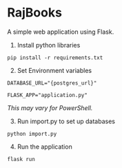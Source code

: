 # RajBooks

A simple web application using Flask.

1. Install python libraries

`pip install -r requirements.txt`

2. Set Environment variables

`DATABASE_URL="{postgres_url}"`

`FLASK_APP="application.py"`

*This may vary for PowerShell.*


3. Run import.py to set up databases

`python import.py`

4. Run the application

`flask run`
